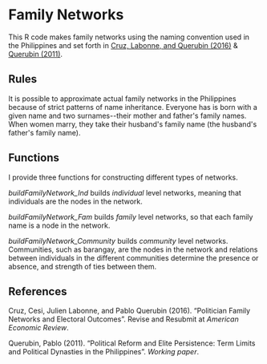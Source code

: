 # Family Networks

This R code makes family networks using the naming convention used in the Philippines and set forth in [Cruz, Labonne, and Querubin (2016)](http://cesicruz.com/papers/FamilyNetworksCLQ.pdf) & [Querubin (2011)](https://sites.google.com/site/pabloquerubin/research/Querubin_Term_Limits.pdf?attredirects=0).

## Rules

It is possible to approximate actual family networks in the Philippines because of strict patterns of name inheritance. Everyone has is born with a given name and two surnames--their mother and father's family names. When women marry, they take their husband's family name (the husband's father's family name).

## Functions
I provide three functions for constructing different types of networks. 

  *buildFamilyNetwork_Ind* builds *individual* level networks, meaning that individuals are the nodes in the network.
  
  *buildFamilyNetwork_Fam* builds *family* level networks, so that each family name is a node in the network.
  
  *buildFamilyNetwork_Community* builds *community* level networks. Communities, such as barangay, are the nodes in the network and relations between individuals in the different communities determine the presence or absence, and strength of ties between them.

## References

Cruz, Cesi, Julien Labonne, and Pablo Querubin (2016). “Politician Family Networks and Electoral Outcomes”. Revise and Resubmit at *American Economic Review*.

Querubin, Pablo (2011). “Political Reform and Elite Persistence: Term Limits and Political Dynasties in the Philippines”. *Working paper*.
